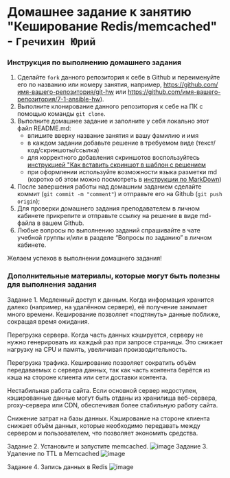 # Домашнее задание к занятию "Кеширование Redis/memcached" - `Гречихин Юрий`


### Инструкция по выполнению домашнего задания

   1. Сделайте `fork` данного репозитория к себе в Github и переименуйте его по названию или номеру занятия, например, https://github.com/имя-вашего-репозитория/git-hw или  https://github.com/имя-вашего-репозитория/7-1-ansible-hw).
   2. Выполните клонирование данного репозитория к себе на ПК с помощью команды `git clone`.
   3. Выполните домашнее задание и заполните у себя локально этот файл README.md:
      - впишите вверху название занятия и вашу фамилию и имя
      - в каждом задании добавьте решение в требуемом виде (текст/код/скриншоты/ссылка)
      - для корректного добавления скриншотов воспользуйтесь [инструкцией "Как вставить скриншот в шаблон с решением](https://github.com/netology-code/sys-pattern-homework/blob/main/screen-instruction.md)
      - при оформлении используйте возможности языка разметки md (коротко об этом можно посмотреть в [инструкции  по MarkDown](https://github.com/netology-code/sys-pattern-homework/blob/main/md-instruction.md))
   4. После завершения работы над домашним заданием сделайте коммит (`git commit -m "comment"`) и отправьте его на Github (`git push origin`);
   5. Для проверки домашнего задания преподавателем в личном кабинете прикрепите и отправьте ссылку на решение в виде md-файла в вашем Github.
   6. Любые вопросы по выполнению заданий спрашивайте в чате учебной группы и/или в разделе “Вопросы по заданию” в личном кабинете.
   
Желаем успехов в выполнении домашнего задания!
   
### Дополнительные материалы, которые могут быть полезны для выполнения задания

Задание 1.
Медленный доступ к данным. Когда информация хранится далеко (например, на удалённом сервере), её получение занимает много времени. Кеширование позволяет «подтянуть» данные поближе, сокращая время ожидания. 

Перегрузка сервера. Когда часть данных кэшируется, серверу не нужно генерировать их каждый раз при запросе страницы. Это снижает нагрузку на CPU и память, увеличивая производительность. 

Перегрузка трафика. Кеширование позволяет сократить объём передаваемых с сервера данных, так как часть контента берётся из кэша на стороне клиента или сети доставки контента. 

Нестабильная работа сайта. Если основной сервер недоступен, кэшированные данные могут быть отданы из хранилища веб-сервера, proxy-сервера или CDN, обеспечивая более стабильную работу сайта. 

Снижение затрат на базы данных. Кэширование на стороне клиента снижает объём данных, которые необходимо передавать между сервером и пользователем, что позволяет экономить средства.

Задание 2.
Установите и запустите memcached.
![image](https://github.com/user-attachments/assets/8dc6def2-14c2-4c03-82d2-49d831815244)
Задание 3.
Удаление по TTL в Memcached
![image](https://github.com/user-attachments/assets/37070441-4c6f-4e40-a701-9a66e2f15e39)

Задание 4.
Запись данных в Redis
![image](https://github.com/user-attachments/assets/0e632fd3-1901-4a26-a29a-52393cde202e)


